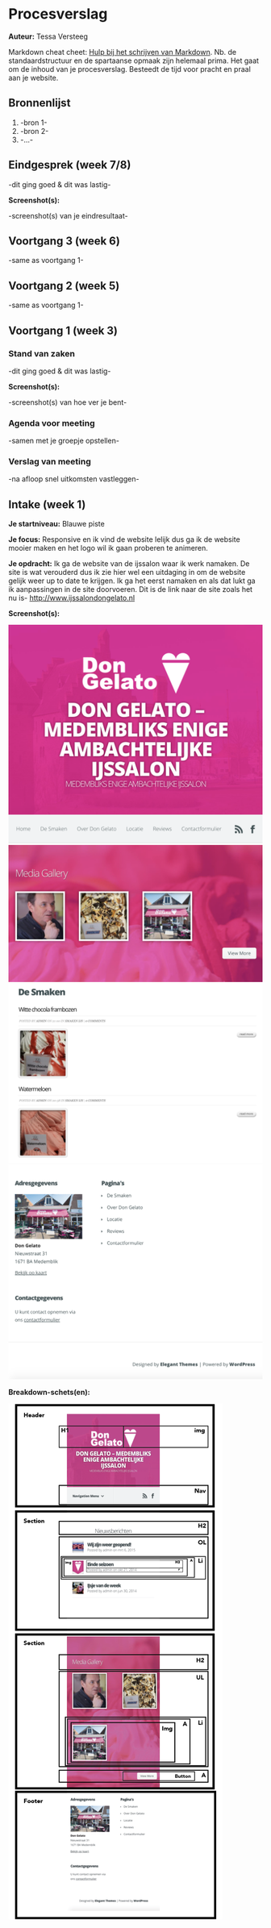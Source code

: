 # Procesverslag
**Auteur:** Tessa Versteeg

Markdown cheat cheet: [Hulp bij het schrijven van Markdown](https://github.com/adam-p/markdown-here/wiki/Markdown-Cheatsheet). Nb. de standaardstructuur en de spartaanse opmaak zijn helemaal prima. Het gaat om de inhoud van je procesverslag. Besteedt de tijd voor pracht en praal aan je website.



## Bronnenlijst
1. -bron 1-
2. -bron 2-
3. -...-



## Eindgesprek (week 7/8)

-dit ging goed & dit was lastig-

**Screenshot(s):**

-screenshot(s) van je eindresultaat-



## Voortgang 3 (week 6)

-same as voortgang 1-



## Voortgang 2 (week 5)

-same as voortgang 1-



## Voortgang 1 (week 3)

### Stand van zaken

-dit ging goed & dit was lastig-

**Screenshot(s):**

-screenshot(s) van hoe ver je bent-

### Agenda voor meeting

-samen met je groepje opstellen-

### Verslag van meeting

-na afloop snel uitkomsten vastleggen-



## Intake (week 1)

**Je startniveau:** Blauwe piste

**Je focus:** Responsive en ik vind de website lelijk dus ga ik de website mooier maken en het logo wil ik gaan proberen te animeren.

**Je opdracht:** Ik ga de website van de ijssalon waar ik werk namaken. De site is wat verouderd dus ik zie hier wel een uitdaging in om de website gelijk weer up to date te krijgen. Ik ga het eerst namaken en als dat lukt ga ik aanpassingen in de site doorvoeren. Dit is de link naar de site zoals het nu is- http://www.ijssalondongelato.nl

**Screenshot(s):**

![screenshot(s) die een goed beeld geven van de website die je gaat maken](images/header.png) 
![fotos](images/fotossalon.png)
![smaken](images/smaken.png)
![footer](images/footer.png)

**Breakdown-schets(en):**

![-voorlopige breakdownschets(en) van een of beide pagina's van de site die je gaat maken-](images/breakdown.png)
